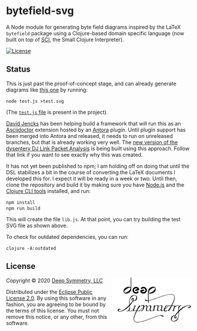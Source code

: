# bytefield-svg

A Node module for generating byte field diagrams inspired by the LaTeX
`bytefield` package using a Clojure-based domain specific language
(now built on top of [SCI](https://github.com/borkdude/sci), the Small
Clojure Interpreter).

[![License](https://img.shields.io/badge/License-Eclipse%20Public%20License%202.0-blue.svg)](#license)

## Status

This is just past the proof-of-concept stage, and can already generate
diagrams like [this one](https://deepsymmetry.org/images/test.svg) by
running:

    node test.js >test.svg

(The [`test.js`
file](https://github.com/Deep-Symmetry/bytefield-svg/blob/master/test.js)
is present in the project).

[David Jencks](https://gitlab.com/djencks) has been helping build a
framework that will run this as an
[Asciidoctor](https://asciidoctor.org) extension hosted by an
[Antora](https://antora.org) plugin. Until plugin support has been
merged into Antora and released, it needs to run on unreleased
branches, but that is already working very well. The [new version of
the dysentery DJ Link Packet
Analysis](https://djl-analysis.deepsymmetry.org) is being built using
this approach. Follow that link if you want to see exactly why this
was created.

It has not yet been published to npm; I am holding off on doing that
until the DSL stabilizes a bit in the course of converting the LaTeX
documents I developed this for. I expect it will be ready in a week or
two. Until then, clone the repository and build it by making sure you
have [Node.js](https://nodejs.org/en/) and the [Clojure CLI
tools](https://clojure.org/guides/getting_started) installed, and run:

    npm install
    npm run build

This will create the file `lib.js`. At that point, you can try
building the test SVG file as shown above.

To check for outdated dependencies, you can run:

    clojure -A:outdated

## License

<a href="http://deepsymmetry.org"><img align="right" alt="Deep Symmetry"
 src="doc/assets/DS-logo-bw-200-padded-left.png" width="216" height="123"></a>

Copyright © 2020 [Deep Symmetry, LLC](http://deepsymmetry.org)

Distributed under the [Eclipse Public License
2.0](https://opensource.org/licenses/EPL-2.0). By using this software
in any fashion, you are agreeing to be bound by the terms of this
license. You must not remove this notice, or any other, from this
software.
